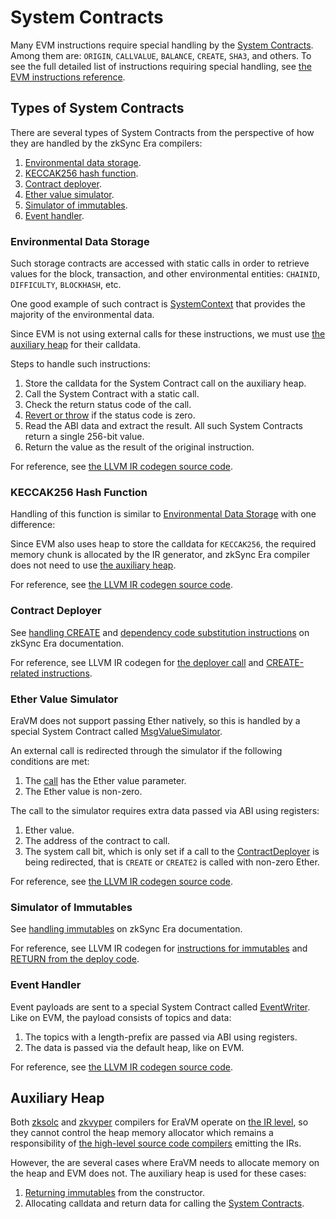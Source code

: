 # System Contracts

Many EVM instructions require special handling by the [System Contracts][docs-system-contracts].
Among them are: `ORIGIN`, `CALLVALUE`, `BALANCE`, `CREATE`, `SHA3`, and others.
To see the full detailed list of instructions requiring special handling, see
[the EVM instructions reference](https://github.com/code-423n4/2023-10-zksync/blob/main/docs/VM%20Section/How%20compiler%20works/instructions/evm).

## Types of System Contracts

There are several types of System Contracts from the perspective of how they are handled by the zkSync Era compilers:

1. [Environmental data storage](#environmental-data-storage).
2. [KECCAK256 hash function](#keccak256-hash-function).
3. [Contract deployer](#contract-deployer).
4. [Ether value simulator](#ether-value-simulator).
5. [Simulator of immutables](#simulator-of-immutables).
6. [Event handler](#event-handler).

### Environmental Data Storage

Such storage contracts are accessed with static calls in order to retrieve values for the block, transaction, and other
environmental entities: `CHAINID`, `DIFFICULTY`, `BLOCKHASH`, etc.

One good example of such contract is
[SystemContext](https://github.com/matter-labs/era-system-contracts/blob/main/contracts/SystemContext.sol)
that provides the majority of the environmental data.

Since EVM is not using external calls for these instructions, we must use [the auxiliary heap](#auxiliary-heap)
for their calldata.

Steps to handle such instructions:

1. Store the calldata for the System Contract call on the auxiliary heap.
2. Call the System Contract with a static call.
3. Check the return status code of the call.
4. [Revert or throw](https://github.com/code-423n4/2023-10-zksync/blob/main/docs/VM%20Section/How%20compiler%20works/exception_handling.md)
   if the status code is zero.
5. Read the ABI data and extract the result. All such System Contracts return a single 256-bit value.
6. Return the value as the result of the original instruction.

For reference, see
[the LLVM IR codegen source code](https://github.com/matter-labs/era-compiler-llvm-context/blob/main/src/eravm/context/function/llvm_runtime.rs).

### KECCAK256 Hash Function

Handling of this function is similar to [Environmental Data Storage](#environmental-data-storage) with one difference:

Since EVM also uses heap to store the calldata for `KECCAK256`, the required memory chunk is allocated by the IR
generator, and zkSync Era compiler does not need to use [the auxiliary heap](#auxiliary-heap).

For reference, see
[the LLVM IR codegen source code](https://github.com/matter-labs/era-compiler-llvm-context/blob/main/src/eravm/context/function/llvm_runtime.rs).

### Contract Deployer

See [handling CREATE][docs-create] and [dependency code substitution instructions][docs-data]
on zkSync Era documentation.

For reference, see LLVM IR codegen for
[the deployer call](https://github.com/matter-labs/era-compiler-llvm-context/blob/main/src/eravm/context/function/runtime/deployer_call.rs)
and
[CREATE-related instructions](https://github.com/matter-labs/era-compiler-llvm-context/blob/main/src/eravm/evm/create.rs).

### Ether Value Simulator

EraVM does not support passing Ether natively, so this is handled by a special System Contract called
[MsgValueSimulator](https://github.com/matter-labs/era-system-contracts/blob/main/contracts/MsgValueSimulator.sol).

An external call is redirected through the simulator if the following conditions are met:

1. The
   [call](https://github.com/code-423n4/2023-10-zksync/blob/main/docs/VM%20Section/How%20compiler%20works/instructions/evm/call.md)
   has the Ether value parameter.
2. The Ether value is non-zero.

The call to the simulator requires extra data passed via ABI using registers:

1. Ether value.
2. The address of the contract to call.
3. The system call bit, which is only set if a call to the [ContractDeployer](#contract-deployer) is being redirected,
   that is `CREATE` or `CREATE2` is called with non-zero Ether.

For reference, see
[the LLVM IR codegen source code](https://github.com/matter-labs/era-compiler-llvm-context/blob/main/src/eravm/evm/call.rs#L530).

### Simulator of Immutables

See [handling immutables][docs-immutable] on zkSync Era documentation.

For reference, see LLVM IR codegen for
[instructions for immutables](https://github.com/matter-labs/era-compiler-llvm-context/blob/main/src/eravm/evm/immutable.rs)
and
[RETURN from the deploy code](https://github.com/matter-labs/era-compiler-llvm-context/blob/main/src/eravm/evm/return.rs#L28).

### Event Handler

Event payloads are sent to a special System Contract called
[EventWriter](https://github.com/code-423n4/2023-10-zksync/blob/main/code/system-contracts/contracts/EventWriter.yul).
Like on EVM, the payload consists of topics and data:

1. The topics with a length-prefix are passed via ABI using registers.
2. The data is passed via the default heap, like on EVM.

For reference, see
[the LLVM IR codegen source code](https://github.com/matter-labs/era-compiler-llvm-context/blob/main/src/eravm/evm/event.rs).

## Auxiliary Heap

Both [zksolc][docs-zksolc] and [zkvyper][docs-zkvyper] compilers for EraVM operate on [the IR level][docs-ir],
so they cannot control the heap memory allocator which remains a responsibility of
[the high-level source code compilers][docs-high-level-compilers] emitting the IRs.

However, the are several cases where EraVM needs to allocate memory on the heap and EVM does not. The auxiliary heap is
used for these cases:

1. [Returning immutables][docs-immutable] from the constructor.
2. Allocating calldata and return data for calling the [System Contracts][docs-system-contracts].

[docs-system-contracts]: https://docs.zksync.io/build/developer-reference/era-contracts/system-contracts
[docs-immutable]: https://docs.zksync.io/build/developer-reference/ethereum-differences/evm-instructions#setimmutable-loadimmutable
[docs-zksolc]: https://docs.zksync.io/zk-stack/components/compiler/toolchain/solidity
[docs-zkvyper]: https://docs.zksync.io/zk-stack/components/compiler/toolchain/vyper
[docs-ir]: https://docs.zksync.io/zk-stack/components/compiler/toolchain#ir-compilers
[docs-high-level-compilers]: https://docs.zksync.io/zk-stack/components/compiler/toolchain#high-level-source-code-compilers
[docs-create]: https://docs.zksync.io/build/developer-reference/ethereum-differences/evm-instructions#create-create2
[docs-data]: https://docs.zksync.io/build/developer-reference/ethereum-differences/evm-instructions#datasize-dataoffset-datacopy
